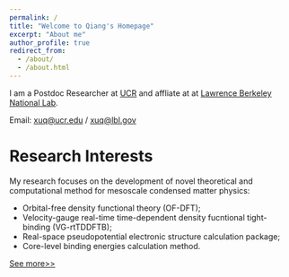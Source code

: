 ```yaml
---
permalink: /
title: "Welcome to Qiang's Homepage"
excerpt: "About me"
author_profile: true
redirect_from: 
  - /about/
  - /about.html
---
```


I am a Postdoc Researcher at [UCR](https://www.ucr.edu/) and affliate at at [Lawrence Berkeley National Lab](https://www.lbl.gov).

Email: <xuq@ucr.edu> / <xuq@lbl.gov>

Research Interests
======

My research focuses on the development of novel theoretical and computational method for mesoscale condensed matter physics:

* Orbital-free density functional theory (OF-DFT);
* Velocity-gauge real-time time-dependent density fucntional tight-binding (VG-rtTDDFTB);
* Real-space pseudopotential electronic structure calculation package;
* Core-level binding energies calculation method.

[See more>>](https://xqjlu.github.io/publications/)
